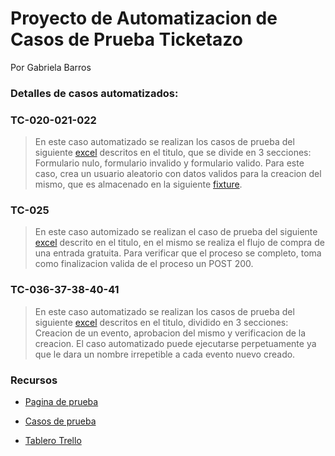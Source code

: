 <h1>Proyecto de Automatizacion de Casos de Prueba Ticketazo</h1>

Por Gabriela Barros

<h3>Detalles de casos automatizados:</h3>

<h3>TC-020-021-022</h3>

>En este caso automatizado se realizan los casos de prueba del siguiente [excel](https://docs.google.com/spreadsheets/d/e/2PACX-1vSgh8U62CBFYF8_RVQovLHCdL49xSBdfOeqpDpgxgYBXZunpY7BTKVj594ASnBzyh_NH_PUYdkIAO0L/pubhtml?gid=0) descritos en el titulo, que se divide en 3 secciones: Formulario nulo, formulario invalido y formulario valido. Para este caso, crea un usuario aleatorio con datos validos para la creacion del mismo, que es almacenado en la siguiente [fixture](https://github.com/Gaby-Barr/Ticketazo/blob/main/cypress/fixtures/UsuarioAleatorioGenerado.json).

<h3>TC-025</h3>

>En este caso automizado se realizan el caso de prueba del siguiente [excel](https://docs.google.com/spreadsheets/d/e/2PACX-1vSgh8U62CBFYF8_RVQovLHCdL49xSBdfOeqpDpgxgYBXZunpY7BTKVj594ASnBzyh_NH_PUYdkIAO0L/pubhtml?gid=0) descrito en el titulo, en el mismo se realiza el flujo de compra de una entrada gratuita. Para verificar que el proceso se completo, toma como finalizacion valida de el proceso un POST 200.

<h3>TC-036-37-38-40-41</h3>

>En este caso automatizado se realizan los casos de prueba del siguiente [excel](https://docs.google.com/spreadsheets/d/e/2PACX-1vSgh8U62CBFYF8_RVQovLHCdL49xSBdfOeqpDpgxgYBXZunpY7BTKVj594ASnBzyh_NH_PUYdkIAO0L/pubhtml?gid=0) descritos en el titulo, dividido en 3 secciones: Creacion de un evento, aprobacion del mismo y verificacion de la creacion. El caso automatizado puede ejecutarse perpetuamente ya que le dara un nombre irrepetible a cada evento nuevo creado.

<h3>Recursos</h3>

<ul>
  <li>

  [Pagina de prueba](https://vps-3696213-x.dattaweb.com/)
  
  </li>
  <li>

  [Casos de prueba](https://docs.google.com/spreadsheets/d/e/2PACX-1vSgh8U62CBFYF8_RVQovLHCdL49xSBdfOeqpDpgxgYBXZunpY7BTKVj594ASnBzyh_NH_PUYdkIAO0L/pubhtml?gid=0)

  </li>
  <li>
    
  [Tablero Trello](https://trello.com/b/CbSaQwQX/tablero-de-pruebas-ticketazo)
 
  </li>
<ul>
